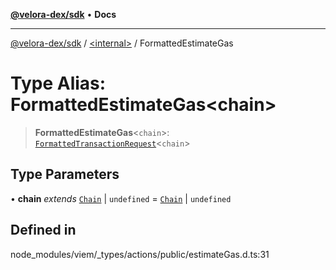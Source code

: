 [**@velora-dex/sdk**](../../README.md) • **Docs**

***

[@velora-dex/sdk](../../globals.md) / [\<internal\>](../README.md) / FormattedEstimateGas

# Type Alias: FormattedEstimateGas\<chain\>

> **FormattedEstimateGas**\<`chain`\>: [`FormattedTransactionRequest`](FormattedTransactionRequest.md)\<`chain`\>

## Type Parameters

• **chain** *extends* [`Chain`](Chain.md) \| `undefined` = [`Chain`](Chain.md) \| `undefined`

## Defined in

node\_modules/viem/\_types/actions/public/estimateGas.d.ts:31
